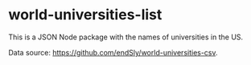 # world-universities-list

This is a JSON Node package with the names of universities in the US.

Data source: https://github.com/endSly/world-universities-csv.
